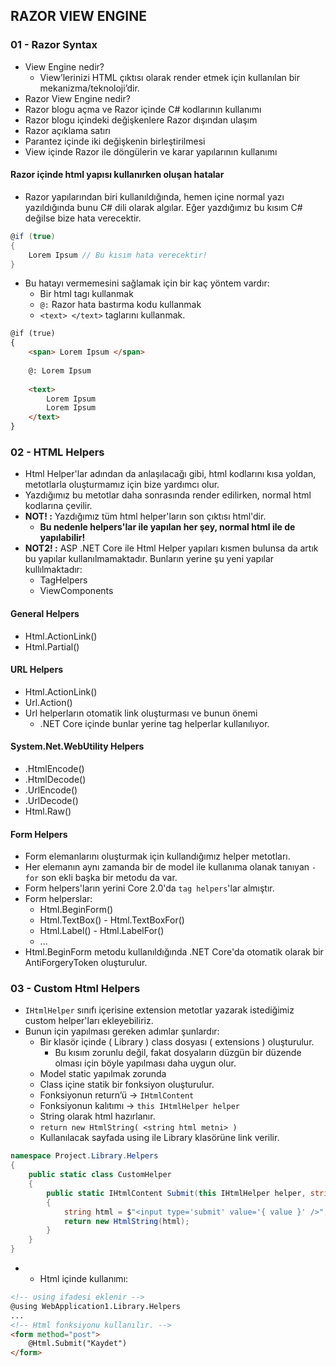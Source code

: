 ## RAZOR VIEW ENGINE

### 01 - Razor Syntax
- View Engine nedir?
    - View’lerinizi HTML çıktısı olarak render etmek için kullanılan bir mekanizma/teknoloji’dir.
- Razor View Engine nedir?
- Razor blogu açma ve Razor içinde C# kodlarının kullanımı
- Razor blogu içindeki değişkenlere Razor dışından ulaşım
- Razor açıklama satırı
- Parantez içinde iki değişkenin birleştirilmesi
- View içinde Razor ile döngülerin ve karar yapılarının kullanımı

#### Razor içinde html yapısı kullanırken oluşan hatalar
- Razor yapılarından biri kullanıldığında, hemen içine normal yazı yazıldığında bunu C# dili olarak algılar. Eğer yazdığımız bu kısım C# değilse bize hata verecektir.

```cs
@if (true)
{
    Lorem Ipsum // Bu kısım hata verecektir!
}
```

- Bu hatayı vermemesini sağlamak için bir kaç yöntem vardır:
    - Bir html tagı kullanmak
    - `@:` Razor hata bastırma kodu kullanmak
    - `<text> </text>` taglarını kullanmak.

```html
@if (true)
{
    <span> Lorem Ipsum </span>
    
    @: Lorem Ipsum
    
    <text>
        Lorem Ipsum
        Lorem Ipsum
    </text>
}
```

### 02 - HTML Helpers 
- Html Helper'lar adından da anlaşılacağı gibi, html kodlarını kısa yoldan, metotlarla oluşturmamız için bize yardımcı olur.
- Yazdığımız bu metotlar daha sonrasında render edilirken, normal html kodlarına çevilir.
- **NOT! :** Yazdığımız tüm html helper'ların son çıktısı html'dir.
    - **Bu nedenle helpers'lar ile yapılan her şey, normal html ile de yapılabilir!**
- **NOT2! :** ASP .NET Core ile Html Helper yapıları kısmen bulunsa da artık bu yapılar kullanılmamaktadır. Bunların yerine şu yeni yapılar kullılmaktadır:
    - TagHelpers
    - ViewComponents 

#### General Helpers
- Html.ActionLink()
- Html.Partial()

#### URL Helpers
- Html.ActionLink()
- Url.Action()
- Url helperların otomatik link oluşturması ve bunun önemi
    - .NET Core içinde bunlar yerine tag helperlar kullanılıyor.

#### System.Net.WebUtility Helpers
- .HtmlEncode() 
- .HtmlDecode()
- .UrlEncode() 
- .UrlDecode()
- Html.Raw()

#### Form Helpers
- Form elemanlarını oluşturmak için kullandığımız helper metotları.
- Her elemanın aynı zamanda bir de model ile kullanıma olanak tanıyan `-for` son ekli başka bir metodu da var.
- Form helpers'ların yerini Core 2.0'da `tag helpers`'lar almıştır.
- Form helperslar:
    - Html.BeginForm()
    - Html.TextBox() - Html.TextBoxFor()
    - Html.Label() - Html.LabelFor()
    - ...
- Html.BeginForm metodu kullanıldığında .NET Core'da otomatik olarak bir AntiForgeryToken oluşturulur.

### 03 - Custom Html Helpers
- `IHtmlHelper` sınıfı içerisine extension metotlar yazarak istediğimiz custom helper'ları ekleyebiliriz.
- Bunun için yapılması gereken adımlar şunlardır:
    - Bir klasör içinde ( Library ) class dosyası ( extensions ) oluşturulur.
        - Bu kısım zorunlu değil, fakat dosyaların düzgün bir düzende olması için böyle yapılması daha uygun olur.
    - Model static yapılmak zorunda
    - Class içine statik bir fonksiyon oluşturulur.
    - Fonksiyonun return’ü -> `IHtmlContent`
    - Fonksiyonun kalıtımı -> `this IHtmlHelper helper`
    - String olarak html hazırlanır.
    - `return new HtmlString( <string html metni> )`
    - Kullanılacak sayfada using ile Library klasörüne link verilir.

```cs
namespace Project.Library.Helpers
{
    public static class CustomHelper
    {
        public static IHtmlContent Submit(this IHtmlHelper helper, string value)
        {
            string html = $"<input type='submit' value='{ value }' />";
            return new HtmlString(html);
        }
    }
}
```

- - Html içinde kullanımı:

```html
<!-- using ifadesi eklenir -->
@using WebApplication1.Library.Helpers
...
<!-- Html fonksiyonu kullanılır. -->
<form method="post">
    @Html.Submit("Kaydet")
</form>
```